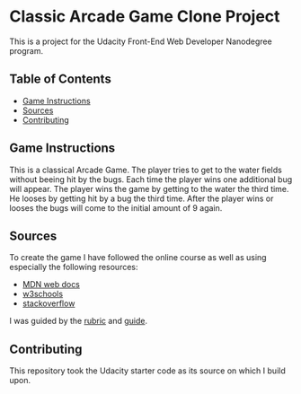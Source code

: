 # Classic Arcade Game Clone Project

This is a project for the Udacity Front-End Web Developer Nanodegree program.

## Table of Contents

- [Game Instructions](#instructions)
- [Sources](#Sources)
- [Contributing](#contributing)

## Game Instructions

This is a classical Arcade Game. The player tries to get to the water fields without beeing hit by the bugs. Each time the player wins one additional bug will appear. The player wins the game by getting to the water the third time. He looses by getting hit by a bug the third time.
After the player wins or looses the bugs will come to the initial amount of 9 again.

## Sources

To create the game I have followed the online course as well as using especially the following resources:

* [MDN web docs](https://developer.mozilla.org/en-US/docs/Web/JavaScript)
* [w3schools](https://www.w3schools.com/js/default.asp)
* [stackoverflow](https://stackoverflow.com/)

I was guided by the [rubric](https://review.udacity.com/#!/rubrics/15/view) and [guide](https://docs.google.com/document/d/1v01aScPjSWCCWQLIpFqvg3-vXLH2e8_SZQKC8jNO0Dc/pub?embedded=true).

## Contributing

This repository took the Udacity starter code as its source on which I build upon.
